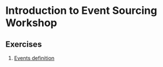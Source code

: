 # Introduction to Event Sourcing Workshop

## Exercises

1. [Events definition](./01-EventsDefinition/)
